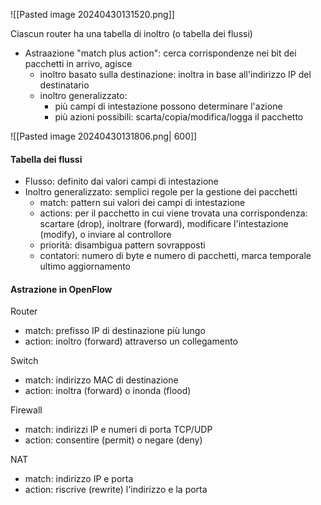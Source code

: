 ![[Pasted image 20240430131520.png]]

Ciascun router ha una tabella di inoltro (o tabella dei flussi)
- Astraazione "match plus action": cerca corrispondenze nei bit dei pacchetti in arrivo, agisce
	- inoltro basato sulla destinazione: inoltra in base all'indirizzo IP del destinatario
	- inoltro generalizzato:
		- più campi di intestazione possono determinare l'azione
		- più azioni possibili: scarta/copia/modifica/logga il pacchetto

![[Pasted image 20240430131806.png| 600]]


#### Tabella dei flussi
- Flusso: definito dai valori campi di intestazione
- Inoltro generalizzato: semplici regole per la gestione dei pacchetti
	- match: pattern sui valori dei campi di intestazione
	- actions: per il pacchetto in cui viene trovata una corrispondenza: scartare (drop), inoltrare (forward), modificare l'intestazione (modify), o inviare al controllore 
	- priorità: disambigua pattern sovrapposti 
	- contatori: numero di byte e numero di pacchetti, marca temporale ultimo aggiornamento


#### Astrazione in OpenFlow
Router
- match: prefisso IP di destinazione più lungo
- action: inoltro (forward) attraverso un collegamento

Switch
- match: indirizzo MAC di destinazione
- action: inoltra (forward) o inonda (flood)

Firewall
- match: indirizzi IP e numeri di porta TCP/UDP
- action: consentire (permit) o negare (deny)

NAT
- match: indirizzo IP e porta
- action: riscrive (rewrite) l'indirizzo e la porta

